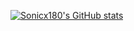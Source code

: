 [![Sonicx180's GitHub stats](https://github-readme-stats.vercel.app/api?username=sonicx180)](https://github.com/anuraghazra/github-readme-stats)
